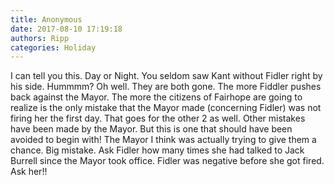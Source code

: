 ```yaml
---
title: Anonymous
date: 2017-08-10 17:19:18
authors: Ripp
categories: Holiday
---
```


 I can tell you this. Day or Night. You seldom saw Kant without Fidler right by his side. Hummmm?  Oh well. They are both gone. The more Fiddler pushes back against the Mayor. The more the citizens of Fairhope are going to realize is the only mistake that the Mayor made (concerning Fidler) was not firing her the first day. That goes for the other 2 as well. Other mistakes have been made by the Mayor. But this is one that should have been avoided to begin with!  The Mayor I think was actually trying to give them a chance. Big mistake. Ask Fidler how many times she had talked to Jack Burrell since the Mayor took office. Fidler was negative before she got fired.  Ask her!!